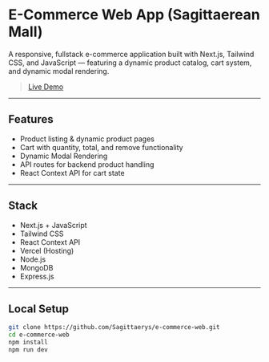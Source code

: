 # E-Commerce Web App (Sagittaerean Mall)

A responsive, fullstack e-commerce application built with Next.js, Tailwind CSS, and JavaScript — featuring a dynamic product catalog, cart system, and dynamic modal rendering.

> [Live Demo](https://e-commerce-web-jet-tau.vercel.app)

---

## Features

- Product listing & dynamic product pages
- Cart with quantity, total, and remove functionality
- Dynamic Modal Rendering 
- API routes for backend product handling
- React Context API for cart state

---

## Stack

- Next.js + JavaScript 
- Tailwind CSS
- React Context API
- Vercel (Hosting)
- Node.js
- MongoDB
- Express.js

---

## Local Setup

```bash
git clone https://github.com/Sagittaerys/e-commerce-web.git
cd e-commerce-web
npm install
npm run dev
